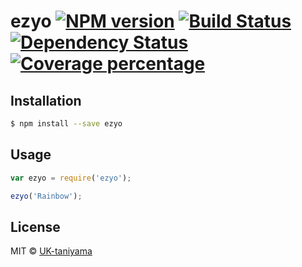 # ezyo [![NPM version][npm-image]][npm-url] [![Build Status][travis-image]][travis-url] [![Dependency Status][daviddm-image]][daviddm-url] [![Coverage percentage][coveralls-image]][coveralls-url]
> 

## Installation

```sh
$ npm install --save ezyo
```

## Usage

```js
var ezyo = require('ezyo');

ezyo('Rainbow');
```
## License

MIT © [UK-taniyama]()


[npm-image]: https://badge.fury.io/js/ezyo.svg
[npm-url]: https://npmjs.org/package/ezyo
[travis-image]: https://travis-ci.org/uk-taniyama/ezyo.svg?branch=master
[travis-url]: https://travis-ci.org/uk-taniyama/ezyo
[daviddm-image]: https://david-dm.org/uk-taniyama/ezyo.svg?theme=shields.io
[daviddm-url]: https://david-dm.org/uk-taniyama/ezyo
[coveralls-image]: https://coveralls.io/repos/uk-taniyama/ezyo/badge.svg
[coveralls-url]: https://coveralls.io/r/uk-taniyama/ezyo
